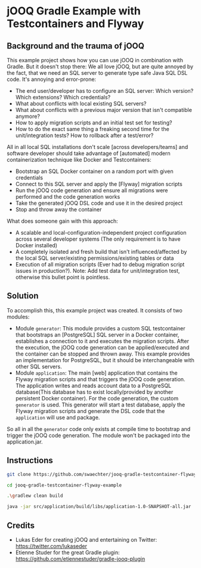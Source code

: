 # jOOQ Gradle Example with Testcontainers and Flyway

## Background and the trauma of jOOQ

This example project shows how you can use jOOQ in combination with Gradle. But it doesn't stop there: We all love jOOQ, but are quite annoyed by the fact, that we need an SQL server to generate type safe Java SQL DSL code. It's annoying and error-prone:

* The end user/developer has to configure an SQL server: Which version? Which extensions? Which credentials?
* What about conflicts with local existing SQL servers?
* What about conflicts with a previous major version that isn't compatible anymore?
* How to apply migration scripts and an initial test set for testing?
* How to do the exact same thing a freaking second time for the unit/integration tests? How to rollback after a test/error?

All in all local SQL installations don't scale [across developers/teams] and software developer should take advantage of [automated] modern containerization technique like Docker and Testcontainers:

* Bootstrap an SQL Docker container on a random port with given credentials
* Connect to this SQL server and apply the [Flyway] migration scripts
* Run the jOOQ code generation and ensure all migrations were performed and the code generation works
* Take the generated jOOQ DSL code and use it in the desired project
* Stop and throw away the container

What does someone gain with this approach:

* A scalable and local-configuration-independent project configuration across several developer systems (The only requirement is to have Docker installed)
* A completely isolated and fresh build that isn't influenced/affected by the local SQL server/existing permissions/existing tables or data
* Execution of all migration scripts (Ever had to debug migration script issues in production?). Note: Add test data for unit/integration test, otherwise this bullet point is pointless.

## Solution

To accomplish this, this example project was created. It consists of two modules:

* Module `generator`: This module provides a custom SQL testcontainer that bootstraps an [PostgreSQL] SQL server in a Docker container, establishes a connection to it and executes the migration scripts. After the execution, the jOOQ code generation can be applied/executed and the container can be stopped and thrown away. This example provides an implementation for PostgreSQL, but it should be interchangeable with other SQL servers.
* Module `application`: The main [web] application that contains the Flyway migration scripts and that triggers the jOOQ code generation. The application writes and reads account data to a PostgreSQL database(This database has to exist locally/provided by another persistent Docker container). For the code generation, the custom `generator` is used. This generator will start a test database, apply the Flyway migration scripts and generate the DSL code that the `application` will use and package.

So all in all the `generator` code only exists at compile time to bootstrap and trigger the jOOQ code generation. The module won't be packaged into the application.jar.

## Instructions

```bash
git clone https://github.com/swaechter/jooq-gradle-testcontainer-flyway-example

cd jooq-gradle-testcontainer-flyway-example

.\gradlew clean build

java -jar src/application/build/libs/application-1.0-SNAPSHOT-all.jar
```

## Credits

* Lukas Eder for creating jOOQ and entertaining on Twitter: https://twitter.com/lukaseder
* Etienne Studer for the great Gradle plugin: https://github.com/etiennestuder/gradle-jooq-plugin
